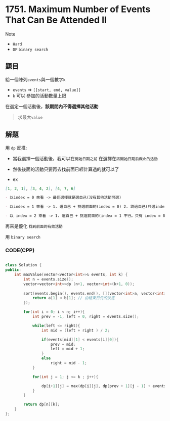 # 1751. Maximum Number of Events That Can Be Attended II

>[!note]
>- `Hard`
>- `DP` `binary search`


## 題目

給一個陣列`events`與一個數字`k`

- `events` => `[[start, end, value]]`
- `k` 可以 參加的活動數量上限

在選定一個活動後，**該期間內不得選擇其他活動**

>求最大`value`

## 解題

用 `dp` 反推:

- 當我選擇一個活動後，我可以在`開始日期之前` 在選擇在`該開始日期前截止的活動`
- 然後後面的活動只要再去找前面已經計算過的就可以了

- ex
```md
[1, 2, 1], [3, 4, 2], [4, 7, 6]

- 以index = 0 來看 -> 最佳選擇就是選自己(沒有其他活動可選)

- 以index = 1 來看 -> 1. 選自己 + 挑選前面的(index = 0) 2. 跳過自己(只選index = 0) ，1. > 2. 所以 填入 2.

- 以 index = 2 來看 -> 1. 選自己 + 挑選前面的(index = 1 不行。只有 index = 0) 2. 跳過自己 (選 index = 1 的選擇，即 index[0+1]) 2. > 1. 。填入 2

```

再來是優化 `找到前面的有效活動`

用 `binary search`

### CODE(CPP)

```cpp

class Solution {
public:
    int maxValue(vector<vector<int>>& events, int k) {
        int n = events.size();
        vector<vector<int>>dp (n+1, vector<int>(k+1, 0));
        
        sort(events.begin(), events.end(), [](vector<int>a, vector<int>b){
            return a[1] < b[1]; // 由結束日先的決定
        });

        for(int i = 0; i < n; i++){
            int prev = -1, left = 0, right = events.size();

            while(left <= right){
                int mid = (left + right ) / 2;

                if(events[mid][1] < events[i][0]){
                    prev = mid;
                    left = mid + 1;
                }
                else
                    right = mid - 1;
            }

            for(int j = 1; j <= k ; j++){

                dp[i+1][j] = max(dp[i][j], dp[prev + 1][j - 1] + events[i][2]);
            }
        }

        return dp[n][k];
    }
};
```
